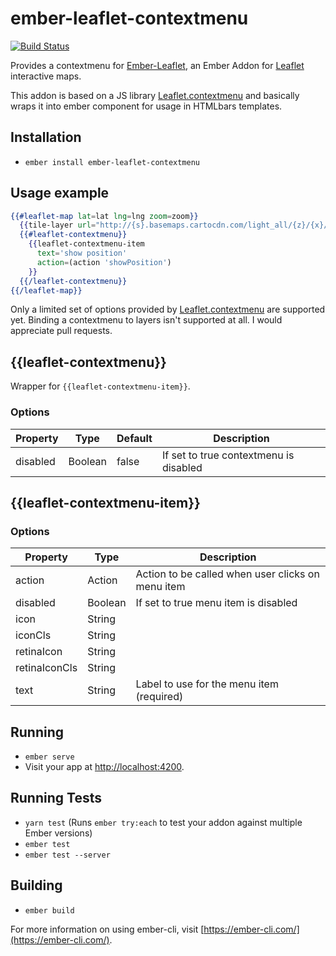 # ember-leaflet-contextmenu

[![Build Status](https://travis-ci.org/jelhan/ember-leaflet-contextmenu.svg?branch=master)](https://travis-ci.org/jelhan/ember-leaflet-contextmenu)

Provides a contextmenu for [Ember-Leaflet](http://ember-leaflet.com),
an Ember Addon for [Leaflet](http://leafletjs.com) interactive maps.

This addon is based on a JS library [Leaflet.contextmenu](https://github.com/aratcliffe/Leaflet.contextmenu)
and basically wraps it into ember component for usage in HTMLbars templates.

## Installation

* `ember install ember-leaflet-contextmenu`

## Usage example

```handlebars
{{#leaflet-map lat=lat lng=lng zoom=zoom}}
  {{tile-layer url="http://{s}.basemaps.cartocdn.com/light_all/{z}/{x}/{y}.png"}}
  {{#leaflet-contextmenu}}
    {{leaflet-contextmenu-item
      text='show position'
      action=(action 'showPosition')
    }}
  {{/leaflet-contextmenu}}
{{/leaflet-map}}
```

Only a limited set of options provided by [Leaflet.contextmenu](https://github.com/aratcliffe/Leaflet.contextmenu) are supported yet. Binding a contextmenu to layers isn't supported at all. I would appreciate pull requests.

## {{leaflet-contextmenu}}
Wrapper for `{{leaflet-contextmenu-item}}`.

### Options
| Property | Type    | Default | Description           |
| -------- | ------- | ------- | --------------------- |
| disabled | Boolean | false   | If set to true contextmenu is disabled |

## {{leaflet-contextmenu-item}}
### Options
| Property      | Type    | Description |
| ------------- | ------- | ----------- |
| action        | Action  | Action to be called when user clicks on menu item |
| disabled      | Boolean | If set to true menu item is disabled |
| icon 	        | String  | |
| iconCls       | String  | |
| retinaIcon    | String  | |
| retinaIconCls | String  | |
| text          | String  | Label to use for the menu item (required) |

## Running

* `ember serve`
* Visit your app at [http://localhost:4200](http://localhost:4200).

## Running Tests

* `yarn test` (Runs `ember try:each` to test your addon against multiple Ember versions)
* `ember test`
* `ember test --server`

## Building

* `ember build`

For more information on using ember-cli, visit [https://ember-cli.com/](https://ember-cli.com/).
